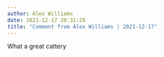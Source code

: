 ```yaml
---
author: Alex Williams
date: 2021-12-17 20:31:29
title: "Comment from Alex Williams | 2021-12-17"
---
```

What a great cattery

